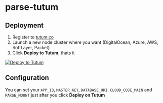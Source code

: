 # parse-tutum

## Deployment

1. Register to [tutum.co](https://tutum.co)
2. Launch a new node cluster where you want (DigitalOcean, Azure, AWS, SoftLayer, Packet)
3. Click **Deploy to Tutum**, thats it

[![Deploy to Tutum](https://s.tutum.co/deploy-to-tutum.svg)](https://dashboard.tutum.co/stack/deploy/)


## Configuration

You can set your `APP_ID`, `MASTER_KEY`, `DATABASE_URI`, `CLOUD_CODE_MAIN` and `PARSE_MOUNT` just after you click **Deploy on Tutum**
